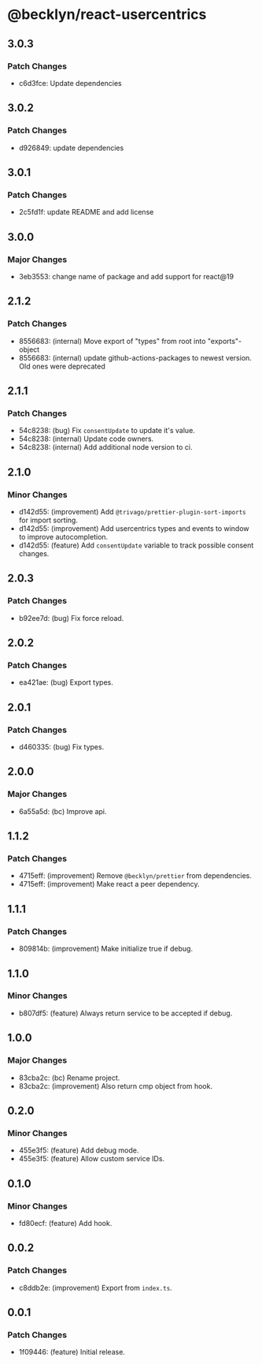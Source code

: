 # @becklyn/react-usercentrics

## 3.0.3

### Patch Changes

- c6d3fce: Update dependencies

## 3.0.2

### Patch Changes

- d926849: update dependencies

## 3.0.1

### Patch Changes

- 2c5fd1f: update README and add license

## 3.0.0

### Major Changes

- 3eb3553: change name of package and add support for react@19

## 2.1.2

### Patch Changes

- 8556683: (internal) Move export of "types" from root into "exports"-object
- 8556683: (internal) update github-actions-packages to newest version. Old ones were deprecated

## 2.1.1

### Patch Changes

- 54c8238: (bug) Fix `consentUpdate` to update it's value.
- 54c8238: (internal) Update code owners.
- 54c8238: (internal) Add additional node version to ci.

## 2.1.0

### Minor Changes

- d142d55: (improvement) Add `@trivago/prettier-plugin-sort-imports` for import sorting.
- d142d55: (improvement) Add usercentrics types and events to window to improve autocompletion.
- d142d55: (feature) Add `consentUpdate` variable to track possible consent changes.

## 2.0.3

### Patch Changes

- b92ee7d: (bug) Fix force reload.

## 2.0.2

### Patch Changes

- ea421ae: (bug) Export types.

## 2.0.1

### Patch Changes

- d460335: (bug) Fix types.

## 2.0.0

### Major Changes

- 6a55a5d: (bc) Improve api.

## 1.1.2

### Patch Changes

- 4715eff: (improvement) Remove `@becklyn/prettier` from dependencies.
- 4715eff: (improvement) Make react a peer dependency.

## 1.1.1

### Patch Changes

- 809814b: (improvement) Make initialize true if debug.

## 1.1.0

### Minor Changes

- b807df5: (feature) Always return service to be accepted if debug.

## 1.0.0

### Major Changes

- 83cba2c: (bc) Rename project.
- 83cba2c: (improvement) Also return cmp object from hook.

## 0.2.0

### Minor Changes

- 455e3f5: (feature) Add debug mode.
- 455e3f5: (feature) Allow custom service IDs.

## 0.1.0

### Minor Changes

- fd80ecf: (feature) Add hook.

## 0.0.2

### Patch Changes

- c8ddb2e: (improvement) Export from `index.ts`.

## 0.0.1

### Patch Changes

- 1f09446: (feature) Initial release.

